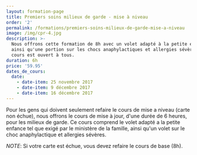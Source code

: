 ```yaml
---
layout: formation-page
title: Premiers soins milieux de garde - mise à niveau
order: '2'
permalink: /formations/premiers-soins-milieux-de-garde-mise-a-niveau
image: /img/cpr-4.jpg
description: >-
  Nous offrons cette formation de 8h avec un volet adapté à la petite enfance
  ainsi qu'une portion sur les chocs anaphylactiques et allergies sévères. Ce
  cours est ouvert à tous.
duration: 6h
price: '59.95'
dates_de_cours:
  date:
    - date-item: 25 novembre 2017
    - date-item: 9 décembre 2017
    - date-item: 16 décembre 2017
---
```

Pour les gens qui doivent seulement refaire le cours de mise a niveau (carte non échue), nous offrons le cours de mise à jour, d'une durée de 6 heures, pour les milieux de garde. Ce cours comprend le volet adapté a la petite enfance tel que exigé par le ministère de la famille, ainsi qu'un volet sur le choc anaphylactique et allergies sévères.

_NOTE_: Si votre carte est échue, vous devez refaire le cours de base (8h).
